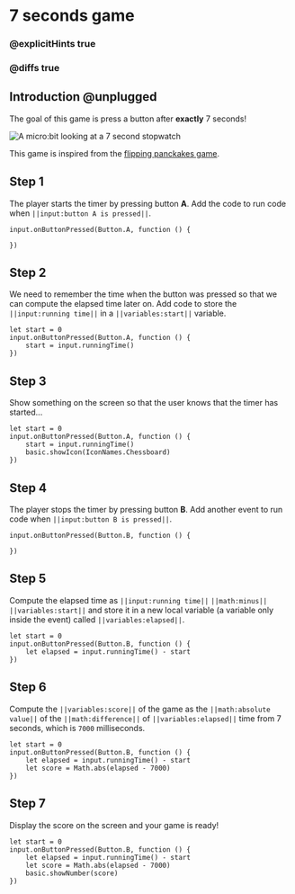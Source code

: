 # 7 seconds game

### @explicitHints true
### @diffs true

## Introduction @unplugged

The goal of this game is press a button after **exactly** 7 seconds!

![A micro:bit looking at a 7 second stopwatch](/static/mb/projects/7-seconds.png)

This game is inspired from the [flipping panckakes game](https://www.elecfreaks.com/store/blog/post/flipping-pancakes-microbit-game.html).

## Step 1

The player starts the timer by pressing button **A**. Add the code to run code when
``||input:button A is pressed||``.

```spy
input.onButtonPressed(Button.A, function () {
	
})
```

## Step 2

We need to remember the time when the button was pressed so that we can compute the elapsed
time later on. Add code to store the ``||input:running time||`` in a ``||variables:start||``
variable.

```spy
let start = 0
input.onButtonPressed(Button.A, function () {
    start = input.runningTime()
})
```

## Step 3

Show something on the screen so that the user knows that the timer has started...

```spy
let start = 0
input.onButtonPressed(Button.A, function () {
    start = input.runningTime()
    basic.showIcon(IconNames.Chessboard)
})
```

## Step 4

The player stops the timer by pressing button **B**. Add another event to run code when
``||input:button B is pressed||``.

```spy
input.onButtonPressed(Button.B, function () {
	
})
```

## Step 5

Compute the elapsed time as ``||input:running time||`` ``||math:minus||`` ``||variables:start||`` and
store it in a new local variable (a variable only inside the event) called ``||variables:elapsed||``.

```spy
let start = 0
input.onButtonPressed(Button.B, function () {
    let elapsed = input.runningTime() - start
})
```

## Step 6

Compute the ``||variables:score||`` of the game as the ``||math:absolute value||`` of the
``||math:difference||`` of ``||variables:elapsed||`` time from 7 seconds, which is `7000`
milliseconds.

```spy
let start = 0
input.onButtonPressed(Button.B, function () {
    let elapsed = input.runningTime() - start
    let score = Math.abs(elapsed - 7000)
})
```

## Step 7

Display the score on the screen and your game is ready!

```spy
let start = 0
input.onButtonPressed(Button.B, function () {
    let elapsed = input.runningTime() - start
    let score = Math.abs(elapsed - 7000)
    basic.showNumber(score)
})
```
